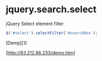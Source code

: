 # jquery.search.select
jQuery Select element filter


```js
$('#select').selectFilter('#searchBox');
```

[Demp][1]


[http://83.212.86.233/demo.htm]
